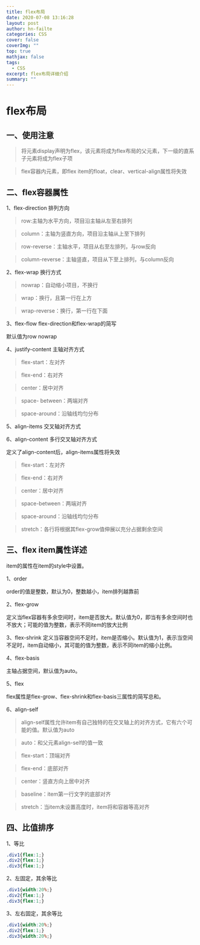 ```yaml
---
title: flex布局
date: 2020-07-08 13:16:28
layout: post
author: hn-failte
categories: CSS
cover: false
coverImg: ""
top: true
mathjax: false
tags:
  - CSS
excerpt: flex布局详细介绍
summary: ""
---
```


# flex布局

## 一、使用注意

> 将元素display声明为flex，该元素将成为flex布局的父元素，下一级的直系子元素将成为flex子项

> flex容器内元素，即flex item的float，clear、vertical-align属性将失效

## 二、flex容器属性

1、flex-direction  排列方向

> row:主轴为水平方向，项目沿主轴从左至右排列

> column：主轴为竖直方向，项目沿主轴从上至下排列

> row-reverse：主轴水平，项目从右至左排列，与row反向

> column-reverse：主轴竖直，项目从下至上排列，与column反向



2、flex-wrap  换行方式

> nowrap：自动缩小项目，不换行

> wrap：换行，且第一行在上方

> wrap-reverse：换行，第一行在下面



3、flex-flow  flex-direction和flex-wrap的简写

默认值为row nowrap



4、justify-content  主轴对齐方式

> flex-start：左对齐

> flex-end：右对齐

> center：居中对齐

> space- between：两端对齐

> space-around：沿轴线均匀分布



5、align-items  交叉轴对齐方式



6、align-content  多行交叉轴对齐方式

定义了align-content后，align-items属性将失效

> flex-start：左对齐

> flex-end：右对齐

> center：居中对齐

> space-between：两端对齐

> space-around：沿轴线均匀分布

> stretch：各行将根据其flex-grow值伸展以充分占据剩余空间



## 三、flex item属性详述

item的属性在item的style中设置。

1、order

order的值是整数，默认为0，整数越小，item排列越靠前



2、flex-grow

定义当flex容器有多余空间时，item是否放大。默认值为0，即当有多余空间时也不放大；可能的值为整数，表示不同item的放大比例



3、flex-shrink
定义当容器空间不足时，item是否缩小。默认值为1，表示当空间不足时，item自动缩小，其可能的值为整数，表示不同item的缩小比例。

4、flex-basis

主轴占据空间，默认值为auto。



5、flex

flex属性是flex-grow、flex-shrink和flex-basis三属性的简写总和。



6、align-self

> align-self属性允许item有自己独特的在交叉轴上的对齐方式，它有六个可能的值。默认值为auto

> auto：和父元素align-self的值一致

> flex-start：顶端对齐

> flex-end：底部对齐

> center：竖直方向上居中对齐

> baseline：item第一行文字的底部对齐

> stretch：当item未设置高度时，item将和容器等高对齐



## 四、比值排序

1、等比

```css
.div1{flex:1;}
.div2{flex:1;}
.div3{flex:1;}
```

2、左固定，其余等比

```css
.div1{width:20%;}
.div2{flex:1;}
.div3{flex:1;}
```

3、左右固定，其余等比

```css
.div1{width:20%;}
.div2{flex:1;}
.div3{width:20%;}
```